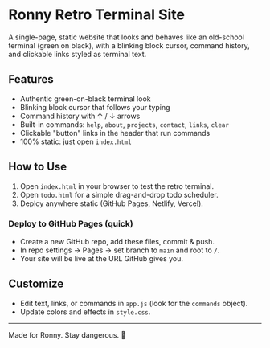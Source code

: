 # Ronny Retro Terminal Site

A single-page, static website that looks and behaves like an old-school terminal (green on black), with a blinking block cursor, command history, and clickable links styled as terminal text.

## Features
- Authentic green-on-black terminal look
- Blinking block cursor that follows your typing
- Command history with ↑ / ↓ arrows
- Built-in commands: `help`, `about`, `projects`, `contact`, `links`, `clear`
- Clickable "button" links in the header that run commands
- 100% static: just open `index.html`

## How to Use
1. Open `index.html` in your browser to test the retro terminal.
2. Open `todo.html` for a simple drag-and-drop todo scheduler.
3. Deploy anywhere static (GitHub Pages, Netlify, Vercel).

### Deploy to GitHub Pages (quick)
- Create a new GitHub repo, add these files, commit & push.
- In repo settings → Pages → set branch to `main` and root to `/`.
- Your site will be live at the URL GitHub gives you.

## Customize
- Edit text, links, or commands in `app.js` (look for the `commands` object).
- Update colors and effects in `style.css`.


---
Made for Ronny. Stay dangerous. 🔧
